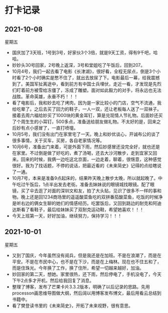 # 打卡记录

## 2021-10-08

星期五

* 国庆加了3天班，1号到3号，好家伙3个3倍，就是9天工资，得有9千吧，哈哈。
* 妙妙头30号回家，2号晚上返深，3号和堂姐吃了午饭后，回到207。
* 10月4号，我们一起去看了电影《长津湖》，很好看，全程无尿点，倒是3个小时看了2个小时确实是憋不住了，就出去放尿了下。电影最后一幕，给我震撼到了。美国军扯离途中，看到前方有中国士兵埋伏，走近一看，才发现是先烈们盯着前方被雪给冻僵了，冻成了雕塑。面对如此毅力的对手，将永远也无法战胜。革命英雄，永垂不朽！！！
* 看了电影后，我和妙去吃了烤肉，因为是一家比较小的门店，空气不流通，我给吃晕了。之后去买了回力的鞋子，一人一双，还让老板每人送了一双袜子。接着去周六福给妙买了1000块的黄金耳钉，算是兑现情人节礼物。后面妙还买了个周生生的小耳钉，500多点，准备送给朋友做礼物。不太好的是，回来之后妙有点小感冒了，一直打喷嚏。
* 10月5号，我们没有出门在家里宅了一天。晚上和妙优谈心，开诚布公的谈了很多事情，关于买车，买房，各自老家情况等。
* 10月6号，准备出门来着，可是外面下雨，然后妙感冒还没完全好，就也还是在家里。不过倒是做了好吃的，煮了汤喝，还去大沙河散步，走到宜家又回来。回来的时候，我俩一边吃这北京面，一边走着，聊着，很惬意，这种感觉很好。我为了找话题，不停的说话，把最近看的《未来简史》记得的点给瞎说了一通。
* 10月7号，本来是准备9点起床的，结果昨天晚上散步太晚，所以就起晚了。中午吃过午饭后，1点半出发去老街。准备去妹妹说的眼镜城找眼镜。配了眼镜，买了伞去逛了对面的深圳文和友，拍了大头贴，见识了很多不一样的事和物。晚上还是回1234商场里的遥遥酸菜鱼吃的双拼番茄酸菜鱼，吃饭的时候净是听右边的俩女生聊的她们的情感经历。吃罢饭后，又回到路边的耐克和阿迪达斯看了看鞋子，最后给妹妹买了双耐克运动鞋，希望她喜欢！！！
* 今天上班第一天，好好加油，继续努力，保持学习！！！

## 2021-10-01

星期五

* 又到了国庆，今年虽然没有阅兵，但是我还是在加班。不是在浪潮了，而是在平安。不是在市民中心，也不是在下沙，而是在上梅林。现在也不住五和了，而是住珠光。今年换了工作，换了住所，希望一切越来越好，加油。
* 妙回家的第二天，想她。家里很热，还下雨，然后停电了，手机没电了，今天下午2点多才开机，然后给我回复了消息。
* 整理了博客，发布了芒果卡片3.3.2版本，明确了以后记录的思路。先用processon画思维导图做大纲，然后阔以用博客发布博文，最后用看云总结到书籍中。
* 看了樊登读书里的《未来简史》，开拓了未来视野，很有意思。
